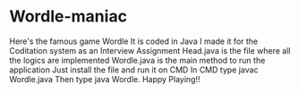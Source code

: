 # Wordle-maniac
Here's the famous game Wordle
It is coded in Java
I made it for the Coditation system as an Interview Assignment
Head.java is the file where all the logics are implemented
Wordle.java is the main method to run the application
Just install the file and run it on CMD
In CMD type javac Wordle.java
Then type java Wordle.
Happy Playing!!
